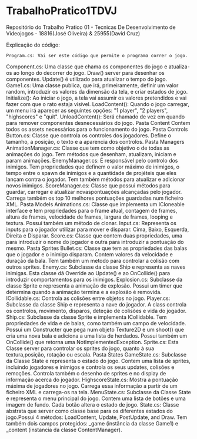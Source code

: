 # TrabalhoPratico1TDVJ
Repositório do Trabalho Pratico 01 - Tecnicas De Desenvolvimento de Videojogos - 18816(José Oliveira) & 25955(David Cruz)

Explicação do código:
	
	Program.cs: Vai ser este código que permite o programa correr o jogo.
Component.cs: Uma classe que chama os componentes do jogo e atualiza-os ao longo
do decorrer do jogo. Draw() server para desenhar os componentes. Update() é utilizado para atualizar o tempo do jogo.
	Game1.cs: Uma classe publica, que irá, primeiramente, definir um valor random,
introduzir os valores da dimensão da tela, e criar estados de jogo.
		Initialize(): Ao iniciar o jogo, a tela vai assumir os valores pretendidos e vai fazer com
que o rato estaja visível.
		LoadContent(): Quando o jogo carregar, um menu irá aparecer as seguintes opções: "1 player", "2 players", "highscores" e "quit".
		UnloadContent(): Será chamado de vez em quando para remover componentes desnecessários do jogo.
	Pasta Content
Contem todos os assets necessários para o funcionamento do jogo.
	Pasta Controls
	Button.cs: Classe que controla os controles dos jogadores. Define o tamanho, a posição, 
o texto e a aparencia dos controlos.
	Pasta Managers
	AnimationManager.cs: Classe que tem como objetivo o de todas as animações do jogo. Tem métodos que desenham, atualizam, iniciam e param animações.
	EnemyManager.cs: É responsável pelo controlo dos inimigos. Tem propriedades que definem o valor máximo de inimigos, o tempo entre o spawn de inimigos e a quantidade de
projéteis que eles lançam contra o jogador. Tem também métodos para atualizar e adicionar novos inimigos.
	ScoreManager.cs: Classe que possui métodos para guardar, carregar e atualizar novaspontuações alcançadas pelo jogador. Carrega também os top 10 melhores pontuações guardadas
num ficheiro XML.
	Pasta Models
	Animations.cs: Classe que implementa um ICloneable interface e tem propriedades para o frame atual, contagem de frames, altura de frames, velocidade de frames, largura de frames, looping e textura. Possui também um método de clonar.
	Input.cs: Representa os inputs para o jogador utilizar para mover e disparar. Cima, Baixo, Esquerda, Direita e Disparar.
	Score.cs: Classe que contem duas propriedades, uma para introduzir o nome do jogador e outra para introduzir a pontuação do mesmo.
	Pasta Sprites
	Bullet.cs: Classe que tem as propriedades das balas que o jogador e o inimigo disparam. Contem valores da velocidade e duração da bala. Tem também um metodo para controlar a
colisão com outros sprites.
	Enemy.cs: Subclasse da classe Ship e representa as naves inimigas. Esta classe dá Override ao Update() e ao OnCollide() para introduzir comportamentos para os inimigos.
	Explosion.cs: Subclasse da classe Sprite e representa a animação de explosão. Possui um timer que determina quando a animação termina e a explosão é removida.
	ICollidable.cs: Controla as colisões entre objetos no jogo.
	Player.cs: Subclasse da classe Ship e representa a nave do jogador. A class controla os controlos, movimento, disparos, deteção de colisões e vida do jogador.
	Ship.cs: Subclasse da classe Sprite e implementa ICollidable. Tem propriedades de vida e de balas, como também um campo de velocidade. Possui um Constructer que pega num objeto
Texture2D e um shoot() que cria uma nova bala e adiciona a uma lista de herdados. Possui também um OnCollide() que retorna uma NotImplementedException.
	Sprite.cs: Esta Classe server para controlar os sprites do jogo, quanto à sua textura,posição, rotação ou escala.
	Pasta States
	GameState.cs: Subclasse da Classe State e representa o estado do jogo. Contem uma lista de sprites, incluindo jogadores e inimigos e controla os seus updates, colisões e remoções.
Controla também o desenho de sprites e no display de informação acerca do jogador.
	HighscoreState.cs: Mostra a pontuação máxima de jogadores no jogo. Carrega essa informação a partir de um ficheiro XML e carrega-os na tela.
	MenuState.cs: Subclasse da Classe State e representa o menu principal do jogo. Contem uma lista de botões e uma imagem de fundo. Cada botão altera o estado de jogo.
	State.cs: Classe abstrata que server como classe base para os diferentes estados do jogo.Possui 4 métodos: LoadContent, Update, PostUpdate, and Draw. Tem também dois campos
protegidos: _game (instância da classe Game1) e _content (instancia da classe
ContentManager).
